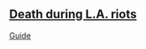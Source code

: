 ## [Death during L.A. riots](https://mayojich.github.io/first-news-app/build/index.html)

[Guide](http://first-news-app.readthedocs.io/en/latest/)
